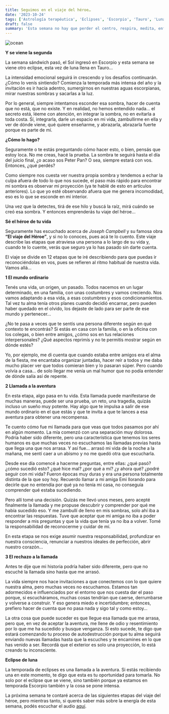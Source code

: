 ```yaml
---
title: Seguimos en el viaje del héroe…
date: '2023-10-24'
tags: ['Astrología terapéutica', 'Eclipses', 'Escorpio', 'Tauro', 'Luna', 'Héroe y llamada']
draft: false
summary: 'Esta semana no hay que perder el centro, respira, medita, enfócate en tu interior, esto será clave.'
---
```



<Image alt="ocean" src="/static/images/Blog/Tiempo consciente/heroe.JPG" width={750} height={500} />



**Y se viene la segunda**

La semana sándwich pasó, el Sol ingresó en Escorpio y esta semana se viene otro eclipse, esta vez de luna llena en Tauro…

La intensidad emocional seguirá in crescendo y los desafíos continuarán. ¿Cómo lo venís sintiendo? Comienza la temporada más intensa del año y la invitación es ir hacia adentro, sumergirnos en nuestras aguas escorpianas, mirar nuestras sombras y sacarlas a la luz.

Por lo general, siempre intentamos esconder esa sombra, hacer de cuenta que no está, que no existe. Y en realidad, no hemos entendido nada… el secreto está, léeme con atención, en integrar la sombra, no en evitarla a toda costa. Sí, integrarla, darle un espacio en mi vida, zambullirme en ella y ver de dónde viene, qué quiere enseñarme, y abrazarla, abrazarla fuerte porque es parte de mí.

**¿Cómo lo hago?**

Seguramente o te estás preguntando cómo hacer esto, o bien, pensás que estoy loca. No me creas, hacé la prueba. La sombra te seguirá hasta el día del juicio final, ¿o acaso sos Peter Pan? O sea, siempre estará con vos. Entonces, ¿qué perdés?

Como siempre nos cuesta ver nuestra propia sombra y tendemos a echar la culpa afuera de todo lo que nos sucede, el paso más rápido para encontrar mi sombra es observar mi proyección (ya te hablé de esto en artículos anteriores). Lo que yo esté observando afuera que me genera incomodidad, eso es lo que se esconde en mi interior.

Una vez que la detectes, tirá de ese hilo y buscá la raíz, mirá cuándo se creó esa sombra. Y entonces emprenderás tu viaje del héroe…

**Sé el héroe de tu vida**

Seguramente has escuchado acerca de *Joseph Campbell* y su famosa obra **“El viaje del Héroe”**, y si no lo conoces, pues acá te lo cuento. Este viaje describe las etapas que atraviesa una persona a lo largo de su vida y, cuando te lo cuente, verás que seguro ya lo has pasado sin darte cuenta.

El viaje se divide en 12 etapas que te iré describiendo para que puedas ir reconociéndolas en vos, pues se refieren al ritmo habitual de nuestra vida. Vamos allá…

**1 El mundo ordinario**

Tenés una vida, un origen, un pasado. Todos nacemos en un lugar determinado, en una familia, con unas costumbres y vamos creciendo. Nos vamos adaptando a esa vida, a esas costumbres y esos condicionamientos. Tal vez tu alma tenía otros planes cuando decidió encarnar, pero pueden haber quedado en el olvido, los dejaste de lado para ser parte de ese mundo y pertenecer…

¿No te pasa a veces que te sentís una persona diferente según en qué contexto te encontrás? Si estás en casa con la familia, o en la oficina con los colegas, o bien entre amigos, ¿cómo sos en tus relaciones interpersonales? ¿Qué aspectos reprimís y no te permitís mostrar según en dónde estés?

Yo, por ejemplo, me di cuenta que cuando estaba entre amigos era el alma de la fiesta, me encantaba organizar juntadas, hacer reír a todos y me daba mucho placer ver que todos comieran bien y lo pasaran súper. Pero cuando volvía a casa… de solo llegar me venía un mal humor que no podía entender de dónde salía así de repente.

**2 Llamada a la aventura**

En esta etapa, algo pasa en tu vida. Esta llamada puede manifestarse de muchas maneras, puede ser una prueba, un reto, una tragedia, quizás incluso un sueño muy potente. Hay algo que te impulsa a salir de ese mundo ordinario en el que estás y que te invita a que te lances a esa aventura para obtener una recompensa.

Te cuento cómo fue mi llamada para que veas que todos pasamos por ahí en algún momento. La mía comenzó con una separación muy dolorosa. Podría haber sido diferente, pero una característica que tenemos los seres humanos es que muchas veces no escuchamos las llamadas previas hasta que llega una que nos arrasa. Y así fue… arrasó mi vida de la noche a la mañana, me sentí caer a un abismo y no me quedó otra que escucharla.

Desde ese día comencé a hacerme preguntas, entre ellas: ¿qué pasó? ¿cómo sucedió esto? ¿qué hice mal? ¿por qué a mí? ¿y ahora qué? ¿podré seguir con mi vida? Fueron épocas muy duras y era una persona totalmente distinta de la que soy hoy. Recuerdo llamar a mi amiga Emi llorando para decirle que no entendía por qué ya no tenía mi casa, no conseguía comprender qué estaba sucediendo.

Pero allí tomé una decisión. Quizás me llevó unos meses, pero acepté finalmente la llamada y me propuse descubrir y comprender por qué me había sucedido eso. Y me zambullí de lleno en mis sombras, solo ahí iba a encontrar las respuestas. Tuve que aceptar que mi amiga no iba a poder responder a mis preguntas y que la vida que tenía ya no iba a volver. Tomé la responsabilidad de reconocerme y cuidar de mí.

En esta etapa se nos exige asumir nuestra responsabilidad, profundizar en nuestra consciencia, renunciar a nuestros ideales de perfección, abrir nuestro corazón…

**3 El rechazo a la llamada**

Antes te dije que mi historia podría haber sido diferente, pero que no escuché la llamada sino hasta que me arrasó.

La vida siempre nos hace invitaciones a que conectemos con lo que quiere nuestra alma, pero muchas veces no escuchamos. Estamos tan adormecidos e influenciados por el entorno que nos cuesta dar el paso porque, si escucháramos, muchas cosas tendrían que caerse, derrumbarse y volverse a construir. Y eso genera miedo e incertidumbre; entonces, prefiero hacer de cuenta que no pasa nada y sigo tal y como estoy…

La otra cosa que puede suceder es que llegue esa llamada que me arrasa, pero que, en vez de aceptar la aventura, me llene de odio y resentimiento por lo que me ha sucedido y busque venganza. Si esto sucede, te digo que estará comenzando tu proceso de autodestrucción porque tu alma seguirá enviando nuevas llamadas hasta que la escuches y te encamines en lo que has venido a ser. Recordá que el exterior es solo una proyección, lo está creando tu inconsciente.

**Eclipse de luna**

La temporada de eclipses es una llamada a la aventura. Si estás recibiendo una en este momento, te digo que esta es tu oportunidad para tomarla. No solo por el eclipse que se viene, sino también porque ya estamos en temporada Escorpio también y la cosa se pone intensa. 

La próxima semana te contaré acerca de las siguientes etapas del viaje del héroe, pero mientras tanto, si querés saber más sobre la energía de esta semana, podés escuchar el audio [aquí](https://t.me/+FAsF6NBDMnU5NDQ8).
